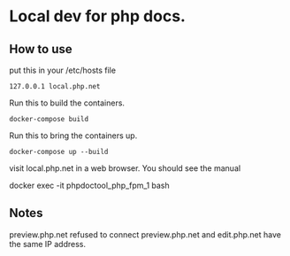 


# Local dev for php docs.


## How to use


put this in your /etc/hosts file
```
127.0.0.1 local.php.net
```


Run this to build the containers.
```
docker-compose build
```


Run this to bring the containers up.
```
docker-compose up --build
```


visit local.php.net in a web browser. You should see the manual


docker exec -it phpdoctool_php_fpm_1 bash







## Notes

preview.php.net refused to connect
preview.php.net and edit.php.net have the same IP address.

